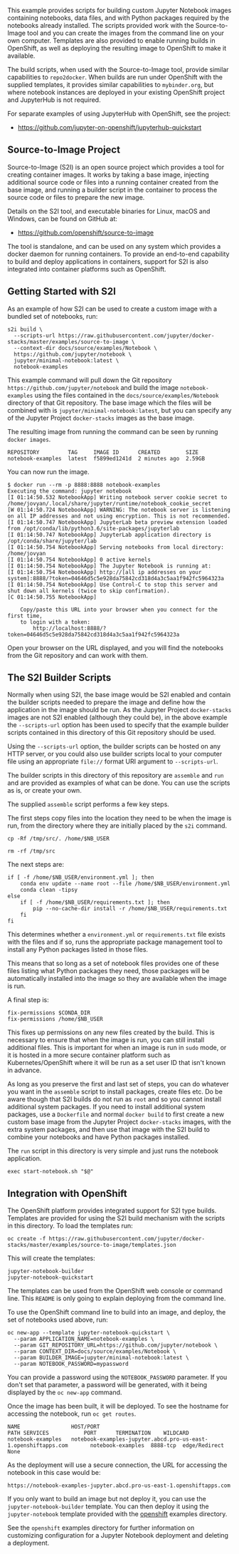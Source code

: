 This example provides scripts for building custom Jupyter Notebook images containing notebooks, data files, and with Python packages required by the notebooks already installed. The scripts provided work with the Source-to-Image tool and you can create the images from the command line on your own computer. Templates are also provided to enable running builds in OpenShift, as well as deploying the resulting image to OpenShift to make it available.

The build scripts, when used with the Source-to-Image tool, provide similar capabilities to ``repo2docker``. When builds are run under OpenShift with the supplied templates, it provides similar capabilities to ``mybinder.org``, but where notebook instances are deployed in your existing OpenShift project and JupyterHub is not required.

For separate examples of using JupyterHub with OpenShift, see the project:

* https://github.com/jupyter-on-openshift/jupyterhub-quickstart

Source-to-Image Project
-----------------------

Source-to-Image (S2I) is an open source project which provides a tool for creating container images. It works by taking a base image, injecting additional source code or files into a running container created from the base image, and running a builder script in the container to process the source code or files to prepare the new image.

Details on the S2I tool, and executable binaries for Linux, macOS and Windows, can be found on GitHub at:

* https://github.com/openshift/source-to-image

The tool is standalone, and can be used on any system which provides a docker daemon for running containers. To provide an end-to-end capability to build and deploy applications in containers, support for S2I is also integrated into container platforms such as OpenShift.

Getting Started with S2I
------------------------

As an example of how S2I can be used to create a custom image with a bundled set of notebooks, run:

```
s2i build \
  --scripts-url https://raw.githubusercontent.com/jupyter/docker-stacks/master/examples/source-to-image \
  --context-dir docs/source/examples/Notebook \
  https://github.com/jupyter/notebook \
  jupyter/minimal-notebook:latest \
  notebook-examples
```

This example command will pull down the Git repository ``https://github.com/jupyter/notebook`` and build the image ``notebook-examples`` using the files contained in the ``docs/source/examples/Notebook`` directory of that Git repository. The base image which the files will be combined with is ``jupyter/minimal-notebook:latest``, but you can specify any of the Jupyter Project ``docker-stacks`` images as the base image.

The resulting image from running the command can be seen by running ``docker images``.

```
REPOSITORY         TAG     IMAGE ID      CREATED        SIZE
notebook-examples  latest  f5899ed1241d  2 minutes ago  2.59GB
```

You can now run the image.

```
$ docker run --rm -p 8888:8888 notebook-examples
Executing the command: jupyter notebook
[I 01:14:50.532 NotebookApp] Writing notebook server cookie secret to /home/jovyan/.local/share/jupyter/runtime/notebook_cookie_secret
[W 01:14:50.724 NotebookApp] WARNING: The notebook server is listening on all IP addresses and not using encryption. This is not recommended.
[I 01:14:50.747 NotebookApp] JupyterLab beta preview extension loaded from /opt/conda/lib/python3.6/site-packages/jupyterlab
[I 01:14:50.747 NotebookApp] JupyterLab application directory is /opt/conda/share/jupyter/lab
[I 01:14:50.754 NotebookApp] Serving notebooks from local directory: /home/jovyan
[I 01:14:50.754 NotebookApp] 0 active kernels
[I 01:14:50.754 NotebookApp] The Jupyter Notebook is running at:
[I 01:14:50.754 NotebookApp] http://[all ip addresses on your system]:8888/?token=04646d5c5e928da75842cd318d4a3c5aa1f942fc5964323a
[I 01:14:50.754 NotebookApp] Use Control-C to stop this server and shut down all kernels (twice to skip confirmation).
[C 01:14:50.755 NotebookApp]

    Copy/paste this URL into your browser when you connect for the first time,
    to login with a token:
        http://localhost:8888/?token=04646d5c5e928da75842cd318d4a3c5aa1f942fc5964323a
```

Open your browser on the URL displayed, and you will find the notebooks from the Git repository and can work with them.

The S2I Builder Scripts
-----------------------

Normally when using S2I, the base image would be S2I enabled and contain the builder scripts needed to prepare the image and define how the application in the image should be run. As the Jupyter Project ``docker-stacks`` images are not S2I enabled (although they could be), in the above example the ``--scripts-url`` option has been used to specify that the example builder scripts contained in this directory of this Git repository should be used.

Using the ``--scripts-url`` option, the builder scripts can be hosted on any HTTP server, or you could also use builder scripts local to your computer file using an appropriate ``file://`` format URI argument to ``--scripts-url``.

The builder scripts in this directory of this repository are ``assemble`` and ``run`` and are provided as examples of what can be done. You can use the scripts as is, or create your own.

The supplied ``assemble`` script performs a few key steps.

The first steps copy files into the location they need to be when the image is run, from the directory where they are initially placed by the ``s2i`` command.

```
cp -Rf /tmp/src/. /home/$NB_USER

rm -rf /tmp/src
```

The next steps are:

```
if [ -f /home/$NB_USER/environment.yml ]; then
    conda env update --name root --file /home/$NB_USER/environment.yml
    conda clean -tipsy
else
    if [ -f /home/$NB_USER/requirements.txt ]; then
        pip --no-cache-dir install -r /home/$NB_USER/requirements.txt
    fi
fi
```

This determines whether a ``environment.yml`` or ``requirements.txt`` file exists with the files and if so, runs the appropriate package management tool to install any Python packages listed in those files.

This means that so long as a set of notebook files provides one of these files listing what Python packages they need, those packages will be automatically installed into the image so they are available when the image is run.

A final step is:

```
fix-permissions $CONDA_DIR
fix-permissions /home/$NB_USER
```

This fixes up permissions on any new files created by the build. This is necessary to ensure that when the image is run, you can still install additional files. This is important for when an image is run in ``sudo`` mode, or it is hosted in a more secure container platform such as Kubernetes/OpenShift where it will be run as a set user ID that isn't known in advance.

As long as you preserve the first and last set of steps, you can do whatever you want in the ``assemble`` script to install packages, create files etc. Do be aware though that S2I builds do not run as ``root`` and so you cannot install additional system packages. If you need to install additional system packages, use a ``Dockerfile`` and normal ``docker build`` to first create a new custom base image from the Jupyter Project ``docker-stacks`` images, with the extra system packages, and then use that image with the S2I build to combine your notebooks and have Python packages installed.

The ``run`` script in this directory is very simple and just runs the notebook application.

```
exec start-notebook.sh "$@"
```

Integration with OpenShift
--------------------------

The OpenShift platform provides integrated support for S2I type builds. Templates are provided for using the S2I build mechanism with the scripts in this directory. To load the templates run:

```
oc create -f https://raw.githubusercontent.com/jupyter/docker-stacks/master/examples/source-to-image/templates.json
```

This will create the templates:

```
jupyter-notebook-builder
jupyter-notebook-quickstart
```

The templates can be used from the OpenShift web console or command line. This ``README`` is only going to explain deploying from the command line.

To use the OpenShift command line to build into an image, and deploy, the set of notebooks used above, run:

```
oc new-app --template jupyter-notebook-quickstart \
  --param APPLICATION_NAME=notebook-examples \
  --param GIT_REPOSITORY_URL=https://github.com/jupyter/notebook \
  --param CONTEXT_DIR=docs/source/examples/Notebook \
  --param BUILDER_IMAGE=jupyter/minimal-notebook:latest \
  --param NOTEBOOK_PASSWORD=mypassword
```

You can provide a password using the ``NOTEBOOK_PASSWORD`` parameter. If you don't set that parameter, a password will be generated, with it being displayed by the ``oc new-app`` command.

Once the image has been built, it will be deployed. To see the hostname for accessing the notebook, run ``oc get routes``.

```
NAME                HOST/PORT                                                       PATH SERVICES           PORT      TERMINATION    WILDCARD
notebook-examples   notebook-examples-jupyter.abcd.pro-us-east-1.openshiftapps.com       notebook-examples  8888-tcp  edge/Redirect  None
```

As the deployment will use a secure connection, the URL for accessing the notebook in this case would be:

```
https://notebook-examples-jupyter.abcd.pro-us-east-1.openshiftapps.com
```

If you only want to build an image but not deploy it, you can use the ``jupyter-notebook-builder`` template. You can then deploy it using the ``jupyter-notebook`` template provided with the [openshift](../openshift) examples directory.

See the ``openshift`` examples directory for further information on customizing configuration for a Jupyter Notebook deployment and deleting a deployment.
